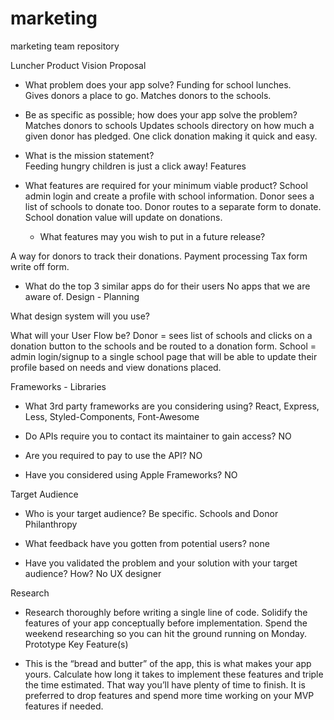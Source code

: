 # marketing

marketing team repository

Luncher Product Vision
Proposal

-   What problem does your app solve?
    Funding for school lunches.  
    Gives donors a place to go.
    Matches donors to the schools.

-   Be as specific as possible; how does your app solve the problem?
    Matches donors to schools
    Updates schools directory on how much a given donor has pledged.
    One click donation making it quick and easy.

-   What is the mission statement?  
    Feeding hungry children is just a click away!
    Features

-   What features are required for your minimum viable product?
    School admin login and create a profile with school information.
    Donor sees a list of schools to donate too.
    Donor routes to a separate form to donate.
    School donation value will update on donations.


     - What features may you wish to put in a future release?

A way for donors to track their donations.
Payment processing
Tax form write off form.

-   What do the top 3 similar apps do for their users
    No apps that we are aware of.
    Design - Planning

What design system will you use?

What will your User Flow be?
	Donor = sees list of schools and clicks on a donation button to the schools and  be routed to a donation form.
	School = admin login/signup to a single school page that will be able to update their profile based on needs and view donations placed.

Frameworks - Libraries

-   What 3rd party frameworks are you considering using?
    React, Express, Less, Styled-Components, Font-Awesome

-   Do APIs require you to contact its maintainer to gain access?
    NO

-   Are you required to pay to use the API?
    NO

-   Have you considered using Apple Frameworks?
    NO

Target Audience

-   Who is your target audience? Be specific.
    Schools and Donor Philanthropy

-   What feedback have you gotten from potential users?
    none

-   Have you validated the problem and your solution with your target audience? How?
    No UX designer

Research

-   Research thoroughly before writing a single line of code. Solidify the features of your app conceptually before implementation. Spend the weekend researching so you can hit the ground running on Monday.
    Prototype Key Feature(s)

-   This is the “bread and butter” of the app, this is what makes your app yours. Calculate how long it takes to implement these features and triple the time estimated. That way you’ll have plenty of time to finish. It is preferred to drop features and spend more time working on your MVP features if needed.
